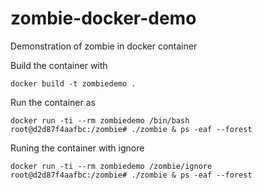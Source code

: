 # zombie-docker-demo
Demonstration of zombie in docker container

Build the container with 

```
docker build -t zombiedemo .
```

Run the container as

```
docker run -ti --rm zombiedemo /bin/bash
root@d2d87f4aafbc:/zombie# ./zombie & ps -eaf --forest
```

Runing the container with ignore

```
docker run -ti --rm zombiedemo /zombie/ignore
root@d2d87f4aafbc:/zombie# ./zombie & ps -eaf --forest
```
